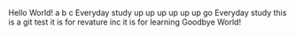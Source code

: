 Hello World!
a
b
c
Everyday study
up up up up up up go
Everyday study
this is a git test
it is for revature inc
it is for learning
Goodbye World!